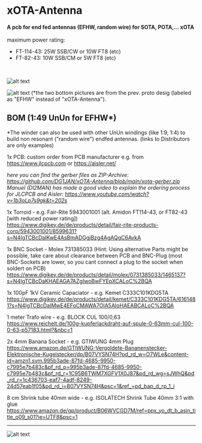 # xOTA-Antenna
**A pcb for end fed antennas (EFHW, random wire) for SOTA, POTA,... xOTA** <br /><br />
maximum power rating: 
* FT-114-43: 25W SSB/CW or 10W FT8 (etc)
* FT-82-43: 10W SSB/CM or 5W FT8 (etc)
<br />

![alt text](https://github.com/DG1JAN/xOTA-Antenna/blob/main/xOTA_Ant_3D_Pic1.png)

![alt text](https://github.com/DG1JAN/xOTA-Antenna/blob/main/xOTA-Antenna_example.jpg)
(*the two bottom pictures are from the prev. proto desig (labeled as "EFHW" instead of "xOTA-Antenna").

## BOM (1:49 UnUn for EFHW*)
*The winder can also be used with other UnUn windings (like 1:9, 1:4) to build non resonant ("random wire") endfed antennas.
(links to Distributors are only examples)

1x PCB: custom order from PCB manufacturer e.g. from https://www.jlcpcb.com or https://aisler.net/

*here you can find the gerber files as ZIP-Archive: https://github.com/DG1JAN/xOTA-Antenna/blob/main/xota-gerber.zip <br />
Manuel (Dl2MAN) has made a good video to explain the ordering process for JLCPCB and Aisler: https://www.youtube.com/watch?v=1b3oLp7s9gk&t=202s*

1x Torroid	- e.g. Fair-Rite	5943001001 (alt. Amidon FT114-43, or FT82-43 [with reduced power rating])	
https://www.digikey.de/de/products/detail/fair-rite-products-corp/5943001001/8599631?s=N4IgTCBcDaIKwE4AsBmADGgjBzg4AgAQgC6AvkA

1x BNC Socket - Molex	731385033	(Hint: Using alternative Parts might be possible, take care about clearance between PCB and BNC-Plug (most BNC-Sockets are lower, so you cant connect a plug to the socket when soldert on PCB)
https://www.digikey.de/de/products/detail/molex/0731385033/1465137?s=N4IgTCBcDaKHAEAGA7AZgIwoBwFYEpXCALoC%2BQA

1x 100pF 1kV Ceramic Capaciator - e.g. Kemet	C333C101KDG5TA	
https://www.digikey.de/de/products/detail/kemet/C333C101KDG5TA/6161481?s=N4IgTCBcDaIMwE4EFoCMAWA7OlA5AIoHAEABCALoC%2BQA

1 meter Trafo wire - e.g. BLOCK	CUL 100/0,63	
https://www.reichelt.de/100g-kupferlackdraht-auf-spule-0-63mm-cul-100-0-63-p57183.html?&nbc=1

2x 4mm Banana Socket - e.g.	GTIWUNG	4mm Plug	
https://www.amazon.de/GTIWUNG-Vergoldete-Bananenstecker-Elektronische-Kugelstecker/dp/B07VYSN74H?pd_rd_w=O7WLe&content-id=amzn1.sym.995b3ade-87fd-4685-9950-c7995e7b483c&pf_rd_p=995b3ade-87fd-4685-9950-c7995e7b483c&pf_rd_r=1C95B6TWM7XGFV1X0J87&pd_rd_wg=sJWhQ&pd_rd_r=1c436703-eaf7-4adf-8249-24d57eab1f05&pd_rd_i=B07VYSN74H&psc=1&ref_=pd_bap_d_rp_1_i

8 cm Shrink tube 40mm wide - e.g. ISOLATECH	Shrink Tube 40mm  3:1 with glue	
https://www.amazon.de/gp/product/B06WVCGD7M/ref=ppx_yo_dt_b_asin_title_o09_s01?ie=UTF8&psc=1


---------------------

![alt text](https://github.com/DG1JAN/xOTA-Antenna/blob/main/xOTA_Jumper.png)
